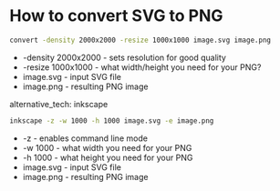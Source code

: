 # How to convert SVG to PNG

```bash
convert -density 2000x2000 -resize 1000x1000 image.svg image.png
```

- -density 2000x2000 - sets resolution for good quality
- -resize 1000x1000 - what width/height you need for your PNG?
- image.svg - input SVG file
- image.png - resulting PNG image


alternative_tech: inkscape

```bash
inkscape -z -w 1000 -h 1000 image.svg -e image.png
```

- -z - enables command line mode
- -w 1000 - what width you need for your PNG
- -h 1000 - what height you need for your PNG
- image.svg - input SVG file
- image.png - resulting PNG image
